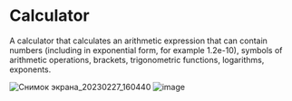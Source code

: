 # Calculator
A calculator that calculates an arithmetic expression that can contain numbers (including in exponential form, for example 1.2e-10), symbols of arithmetic operations, brackets, trigonometric functions, logarithms, exponents.

![Снимок экрана_20230227_160440](https://user-images.githubusercontent.com/114613085/221600404-7e8ac502-3c82-4ed9-b73a-c420d291062b.png)
![image](https://user-images.githubusercontent.com/114613085/221600265-4523af13-c7d6-4d7b-9226-745cb90617f3.png)
